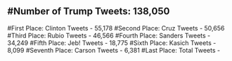 #Number of Trump Tweets: 138,050
---
#First Place: Clinton Tweets - 55,178
#Second Place: Cruz Tweets - 50,656
#Third Place: Rubio Tweets - 46,566
#Fourth Place: Sanders Tweets - 34,249
#Fifth Place: Jeb! Tweets - 18,775
#Sixth Place: Kasich Tweets - 8,099
#Seventh Place: Carson Tweets - 6,381
#Last Place: Total Tweets -  
